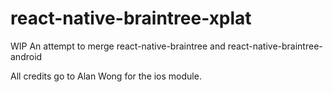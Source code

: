 # react-native-braintree-xplat
WIP
An attempt to merge react-native-braintree and react-native-braintree-android

All credits go to Alan Wong for the ios module.
